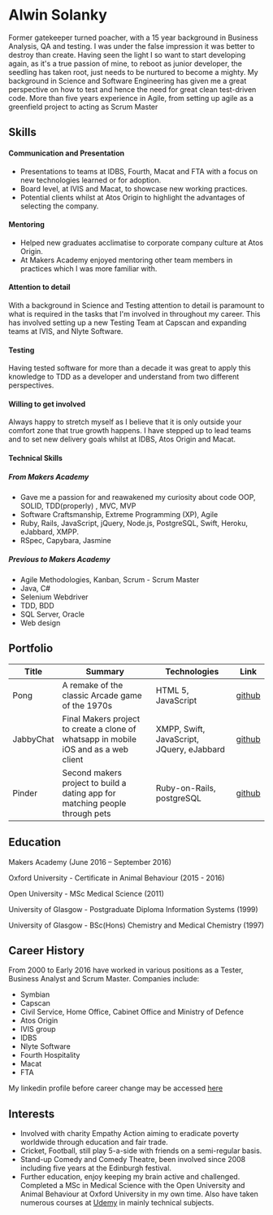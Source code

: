 # Alwin Solanky

Former gatekeeper turned poacher, with a 15 year background in Business Analysis, QA and testing. I was under the false impression it was better to destroy than create.  Having seen the light I so want to start developing again, as it's a true passion of mine, to reboot as junior developer, the seedling has taken root, just needs to be nurtured to become a mighty.  My background in Science and Software Engineering has given me a great perspective on how to test and hence the need for great clean test-driven code.  More than five years experience in Agile, from setting up agile as a greenfield project to acting as Scrum Master

## Skills

#### Communication and Presentation
  * Presentations to teams at IDBS, Fourth, Macat and FTA with a focus on new technologies learned or for adoption.
  * Board level, at IVIS and Macat, to showcase new working practices.  
  * Potential clients whilst at Atos Origin to highlight the advantages of selecting the company.

#### Mentoring
  * Helped new graduates acclimatise to corporate company culture at Atos Origin.
  * At Makers Academy enjoyed mentoring other team members in practices which I was more familiar with.

#### Attention to detail
  With a background in Science and Testing attention to detail is paramount to what is required in the tasks that I'm involved in throughout my career.  This has involved setting up a new Testing Team at Capscan and expanding teams at IVIS, and Nlyte Software.

#### Testing
  Having tested software for more than a decade it was great to apply this knowledge to TDD as a developer and understand from two different perspectives.

#### Willing to get involved
  Always happy to stretch myself as I believe that it is only outside your comfort zone that true growth happens.  I have stepped up to lead teams and to set new delivery goals whilst at IDBS, Atos Origin and Macat.

#### Technical Skills

##### From Makers Academy
* Gave me a passion for and reawakened  my curiosity about code
OOP, SOLID, TDD(properly) , MVC, MVP
* Software Craftsmanship, Extreme Programming (XP), Agile
* Ruby, Rails, JavaScript, jQuery, Node.js, PostgreSQL, Swift, Heroku, eJabbard, XMPP.
* RSpec, Capybara, Jasmine

##### Previous to Makers Academy
* Agile Methodologies, Kanban, Scrum - Scrum Master
* Java, C#
* Selenium Webdriver
* TDD, BDD
* SQL Server, Oracle
* Web design

## Portfolio

| Title | Summary | Technologies | Link |
|----|-----|-----|----|
| Pong | A remake of the classic Arcade game of the 1970s| HTML 5, JavaScript| [github](https://github.com/alwinruby/Pong)|
|JabbyChat| Final Makers project to create a clone of whatsapp in mobile iOS and as a web client| XMPP, Swift, JavaScript, JQuery, eJabbard| [github](https://github.com/WhatsApe)|
|Pinder|Second makers project to build a dating app for matching people through pets |Ruby-on-Rails, postgreSQL |[github](https://github.com/alwinruby/pinder)|


## Education
Makers Academy (June 2016 – September 2016)

Oxford University - Certificate in Animal Behaviour (2015 - 2016)

Open University - MSc Medical Science (2011)

University of Glasgow - Postgraduate Diploma Information Systems (1999)

University of Glasgow - BSc(Hons) Chemistry and Medical Chemistry (1997)


## Career History

From 2000 to Early 2016 have worked in various positions as a Tester, Business Analyst and Scrum Master. Companies include:

* Symbian
* Capscan
* Civil Service, Home Office, Cabinet Office and Ministry of Defence
* Atos Origin
* IVIS group
* IDBS
* Nlyte Software
* Fourth Hospitality
* Macat
* FTA

My linkedin profile before career change may be accessed [here](https://www.linkedin.com/profile/edit?locale=en_US)

## Interests

* Involved with charity Empathy Action aiming to eradicate poverty worldwide through education and fair trade.
* Cricket, Football, still play 5-a-side with friends on a semi-regular basis.  
* Stand-up Comedy and Comedy Theatre, been involved since 2008 including five years at the Edinburgh festival.
* Further education, enjoy keeping my brain active and challenged.  Completed a MSc in Medical Science with the Open University and Animal Behaviour at Oxford University in my own time.  Also have taken numerous courses at [Udemy](https://www.udemy.com/courses/) in mainly technical subjects.

